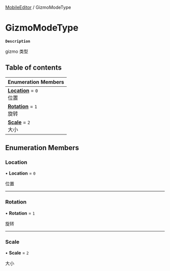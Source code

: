 [MobileEditor](../modules/MobileEditor.MobileEditor.md) / GizmoModeType

# GizmoModeType <Badge type="tip" text="Enumeration" />

**`Description`**

gizmo 类型

## Table of contents

| Enumeration Members                                                                 |
| :---------------------------------------------------------------------------------- |
| **[Location](MobileEditor.MobileEditor.GizmoModeType.md#location)** = `0` <br> 位置 |
| **[Rotation](MobileEditor.MobileEditor.GizmoModeType.md#rotation)** = `1` <br> 旋转 |
| **[Scale](MobileEditor.MobileEditor.GizmoModeType.md#scale)** = `2` <br> 大小       |

## Enumeration Members

### Location

• **Location** = `0`

位置

---

### Rotation

• **Rotation** = `1`

旋转

---

### Scale

• **Scale** = `2`

大小
